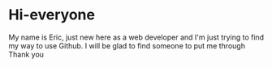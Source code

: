 # Hi-everyone
My name is Eric, just new here as a web developer and I'm just trying to find my way to use Github.
I will be glad to find someone to put me through
Thank you
